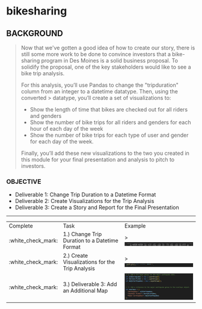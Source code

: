 # bikesharing

## BACKGROUND


> Now that we've gotten a good idea of how to create our story, there is still some more work to be done to convince investors that a bike-sharing program in Des Moines is a solid business proposal. To solidify the proposal, one of the key stakeholders would like to see a bike trip analysis.
> 
> For this analysis, you’ll use Pandas to change the "tripduration" column from an integer to a datetime datatype. Then, using the converted > datatype, you’ll create a set of visualizations to:
> 
> - Show the length of time that bikes are checked out for all riders and genders
> - Show the number of bike trips for all riders and genders for each hour of each day of the week
> - Show the number of bike trips for each type of user and gender for each day of the week.
> 
> Finally, you’ll add these new visualizations to the two you created in this module for your final presentation and analysis to pitch to investors.

### OBJECTIVE

- Deliverable 1: Change Trip Duration to a Datetime Format
- Deliverable 2: Create Visualizations for the Trip Analysis
- Deliverable 3: Create a Story and Report for the Final Presentation

---

<table>
  <tr>
    <td>Complete</td>
    <td>Task</td>
    <td>Example</td>
  </tr>
  <tr>
    <td <td> :white_check_mark: </td>
    <td <td style="height:10px;"> 1.) Change Trip Duration to a Datetime Format</td>
    <td <td style="height:10px;"> ><img src="https://github.com/jcaraway-na/bikesharing/blob/main/resources/create_original_df.png" width=100% height=100%></td>
  </tr>
  <tr>
    <td> :white_check_mark: </td>
    <td style="height:10px;"> 2.) Create Visualizations for the Trip Analysis</td>
    <td <td style="height:10px;"> ><img src="https://github.com/jcaraway-na/Map_Earthquakes/blob/main/resources/majorearthq.png" width=100% height=100%></td>
  </tr>
  <tr>
    <td> :white_check_mark: </td>
    <td> 3.) Deliverable 3: Add an Additional Map</td>
    <td><img src="https://github.com/jcaraway-na/Map_Earthquakes/blob/main/resources/Addtechplt1.png" width=100% height=100%></td>
  </tr>
</table>
